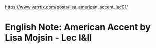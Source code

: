 https://www.varrtix.com/posts/lisa_american_accent_lec01/





# English Note: American Accent by Lisa Mojsin - Lec I&II
